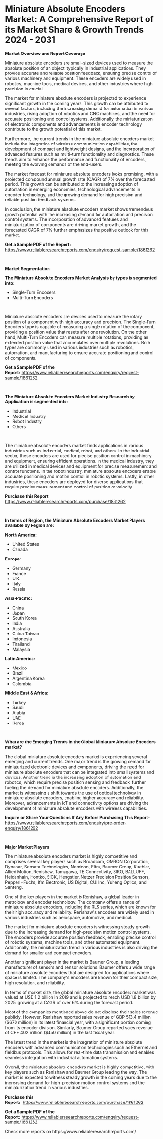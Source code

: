 <p><h1>Miniature Absolute Encoders Market: A Comprehensive Report of its Market Share & Growth Trends 2024 - 2031</h1></p><p><strong>Market Overview and Report Coverage</strong></p>
<p><p>Miniature absolute encoders are small-sized devices used to measure the absolute position of an object, typically in industrial applications. They provide accurate and reliable position feedback, ensuring precise control of various machinery and equipment. These encoders are widely used in robotics, machine tools, medical devices, and other industries where high precision is crucial.</p><p>The market for miniature absolute encoders is projected to experience significant growth in the coming years. This growth can be attributed to several factors, including the increasing demand for automation in various industries, rising adoption of robotics and CNC machines, and the need for accurate positioning and control systems. Additionally, the miniaturization of electronic components and advancements in encoder technology contribute to the growth potential of this market.</p><p>Furthermore, the current trends in the miniature absolute encoders market include the integration of wireless communication capabilities, the development of compact and lightweight designs, and the incorporation of advanced features such as multi-turn functionality and diagnostics. These trends aim to enhance the performance and functionality of encoders, meeting the evolving demands of the end-users.</p><p>The market forecast for miniature absolute encoders looks promising, with a projected compound annual growth rate (CAGR) of 7% over the forecasted period. This growth can be attributed to the increasing adoption of automation in emerging economies, technological advancements in encoder technology, and the growing demand for high precision and reliable position feedback systems.</p><p>In conclusion, the miniature absolute encoders market shows tremendous growth potential with the increasing demand for automation and precision control systems. The incorporation of advanced features and miniaturization of components are driving market growth, and the forecasted CAGR of 7% further emphasizes the positive outlook for this market.</p></p>
<p><strong>Get a Sample PDF of the Report:</strong> <a href="https://www.reliableresearchreports.com/enquiry/request-sample/1861262">https://www.reliableresearchreports.com/enquiry/request-sample/1861262</a></p>
<p>&nbsp;</p>
<p><strong>Market Segmentation</strong></p>
<p><strong>The Miniature Absolute Encoders Market Analysis by types is segmented into:</strong></p>
<p><ul><li>Single-Turn Encoders</li><li>Multi-Turn Encoders</li></ul></p>
<p>&nbsp;</p>
<p><p>Miniature absolute encoders are devices used to measure the rotary position of a component with high accuracy and precision. The Single-Turn Encoders type is capable of measuring a single rotation of the component, providing a position value that resets after one revolution. On the other hand, Multi-Turn Encoders can measure multiple rotations, providing an extended position value that accumulates over multiple revolutions. Both types are commonly used in various industries such as robotics, automation, and manufacturing to ensure accurate positioning and control of components.</p></p>
<p><strong>Get a Sample PDF of the Report:</strong>&nbsp;<a href="https://www.reliableresearchreports.com/enquiry/request-sample/1861262">https://www.reliableresearchreports.com/enquiry/request-sample/1861262</a></p>
<p>&nbsp;</p>
<p><strong>The Miniature Absolute Encoders Market Industry Research by Application is segmented into:</strong></p>
<p><ul><li>Industrial</li><li>Medical Industry</li><li>Robot Industry</li><li>Others</li></ul></p>
<p>&nbsp;</p>
<p><p>The miniature absolute encoders market finds applications in various industries such as industrial, medical, robot, and others. In the industrial sector, these encoders are used for precise position control in machinery and equipment, ensuring efficient operations. In the medical industry, they are utilized in medical devices and equipment for precise measurement and control functions. In the robot industry, miniature absolute encoders enable accurate positioning and motion control in robotic systems. Lastly, in other industries, these encoders are deployed for diverse applications that require precise measurement and control of position or velocity.</p></p>
<p><strong>Purchase this Report:</strong>&nbsp; <a href="https://www.reliableresearchreports.com/purchase/1861262">https://www.reliableresearchreports.com/purchase/1861262</a></p>
<p>&nbsp;</p>
<p><strong>In terms of Region, the Miniature Absolute Encoders Market Players available by Region are:</strong></p>
<p>
    <p> <strong> North America: </strong>
        <ul>
            <li>United States</li>
            <li>Canada</li>
        </ul>
        </p> 
    <p> <strong> Europe: </strong>
        <ul>
            <li>Germany</li>
            <li>France</li>
            <li>U.K.</li>
            <li>Italy</li>
            <li>Russia</li>
        </ul>
        </p> 
    <p> <strong> Asia-Pacific: </strong>
        <ul>
            <li>China</li>
            <li>Japan</li>
            <li>South Korea</li>
            <li>India</li>
            <li>Australia</li>
            <li>China Taiwan</li>
            <li>Indonesia</li>
            <li>Thailand</li>
            <li>Malaysia</li>
        </ul>
        </p> 
    <p> <strong> Latin America: </strong>
        <ul>
            <li>Mexico</li>
            <li>Brazil</li>
            <li>Argentina Korea</li>
            <li>Colombia</li>
        </ul>
        </p> 
    <p> <strong> Middle East & Africa: </strong>
        <ul>
            <li>Turkey</li>
            <li>Saudi</li>
            <li>Arabia</li>
            <li>UAE</li>
            <li>Korea</li>
        </ul>
    </p>
    </p>
<p>&nbsp;</p>
<p><strong>What are the Emerging Trends in the Global Miniature Absolute Encoders market?</strong></p>
<p><p>The global miniature absolute encoders market is experiencing several emerging and current trends. One major trend is the growing demand for miniaturized electronic devices and components, driving the need for miniature absolute encoders that can be integrated into small systems and devices. Another trend is the increasing adoption of automation and robotics, which require precise position sensing and feedback, further fueling the demand for miniature absolute encoders. Additionally, the market is witnessing a shift towards the use of optical technology in miniature absolute encoders, enabling higher accuracy and reliability. Moreover, advancements in IoT and connectivity options are driving the development of miniature absolute encoders with wireless capabilities.</p></p>
<p><strong>Inquire or Share Your Questions If Any Before Purchasing This Report</strong>- <a href="https://www.reliableresearchreports.com/enquiry/pre-order-enquiry/1861262">https://www.reliableresearchreports.com/enquiry/pre-order-enquiry/1861262</a></p>
<p>&nbsp;</p>
<p><strong>Major Market Players</strong></p>
<p><p>The miniature absolute encoders market is highly competitive and comprises several key players such as Broadcom, OMRON Corporation, Dynapar, Sensata Technologies, Nemicon, Eltra, Baumer Group, Kuebler, Allied Motion, Renishaw, Tamagawa, TE Connectivity, SIKO, BALLUFF, Heidenhain, Hontko, SICK, Hengstler, Netzer Precision Position Sensors, Pepperl+Fuchs, Ifm Electronic, US Digital, CUI Inc, Yuheng Optics, and Sanfeng.</p><p>One of the key players in the market is Renishaw, a global leader in metrology and encoder technology. The company offers a range of miniature absolute encoders, including the RLS series, which are known for their high accuracy and reliability. Renishaw's encoders are widely used in various industries such as aerospace, automotive, and medical.</p><p>The market for miniature absolute encoders is witnessing steady growth due to the increasing demand for high-precision motion control systems. The encoders provide accurate position feedback, enabling precise control of robotic systems, machine tools, and other automated equipment. Additionally, the miniaturization trend in various industries is also driving the demand for smaller and compact encoders.</p><p>Another significant player in the market is Baumer Group, a leading manufacturer of sensors and sensor solutions. Baumer offers a wide range of miniature absolute encoders that are designed for applications where space is limited. The company's encoders are known for their compact size, high resolution, and reliability.</p><p>In terms of market size, the global miniature absolute encoders market was valued at USD 1.2 billion in 2019 and is projected to reach USD 1.8 billion by 2025, growing at a CAGR of over 6% during the forecast period.</p><p>Most of the companies mentioned above do not disclose their sales revenue publicly. However, Renishaw reported sales revenue of GBP 513.4 million ($670 million) in its latest financial year, with a significant portion coming from its encoder division. Similarly, Baumer Group reported sales revenue of CHF 402 million ($450 million) in the last fiscal year.</p><p>The latest trend in the market is the integration of miniature absolute encoders with advanced communication technologies such as Ethernet and fieldbus protocols. This allows for real-time data transmission and enables seamless integration with industrial automation systems.</p><p>Overall, the miniature absolute encoders market is highly competitive, with key players such as Renishaw and Baumer Group leading the way. The market is expected to witness steady growth in the coming years due to the increasing demand for high-precision motion control systems and the miniaturization trend in various industries.</p></p>
<p><strong>Purchase this Report:</strong>&nbsp;&nbsp;<a href="https://www.reliableresearchreports.com/purchase/1861262">https://www.reliableresearchreports.com/purchase/1861262</a></p>
<p></p>
<p><strong>Get a Sample PDF of the Report:</strong>&nbsp;<a href="https://www.reliableresearchreports.com/enquiry/request-sample/1861262">https://www.reliableresearchreports.com/enquiry/request-sample/1861262</a></p>
<p>Check more reports on https://www.reliableresearchreports.com/</p>